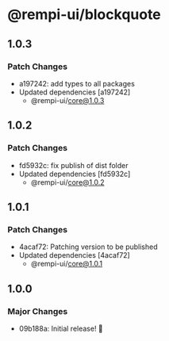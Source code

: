 # @rempi-ui/blockquote

## 1.0.3

### Patch Changes

- a197242: add types to all packages
- Updated dependencies [a197242]
  - @rempi-ui/core@1.0.3

## 1.0.2

### Patch Changes

- fd5932c: fix publish of dist folder
- Updated dependencies [fd5932c]
  - @rempi-ui/core@1.0.2

## 1.0.1

### Patch Changes

- 4acaf72: Patching version to be published
- Updated dependencies [4acaf72]
  - @rempi-ui/core@1.0.1

## 1.0.0

### Major Changes

- 09b188a: Initial release! 🎉
